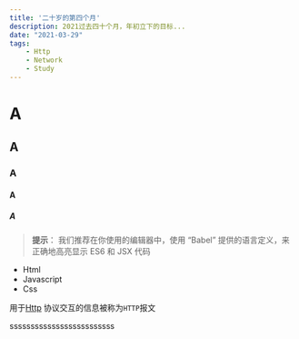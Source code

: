 ```yaml
---
title: '二十岁的第四个月'
description: 2021过去四十个月，年初立下的目标...
date: "2021-03-29"
tags: 
    - Http 
    - Network 
    - Study
---
```


# A
## A
### A
#### A
##### A

> **提示**：
> 我们推荐在你使用的编辑器中，使用 “Babel” 提供的语言定义，来正确地高亮显示 ES6 和 JSX 代码

- Html
- Javascript
- Css

用于[Http](www.baidu.com) 协议交互的信息被称为`HTTP`报文


sssssssssssssssssssssssss